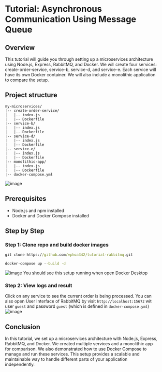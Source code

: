 # Tutorial: Asynchronous Communication Using Message Queue
## Overview
This tutorial will guide you through setting up a microservices architecture using Node.js, Express, RabbitMQ, and Docker. We will create four services: create-order-service, service-b, service-d, and service-e. Each service will have its own Docker container. We will also include a monolithic application to compare the setup.
## Project structure
```
my-microservices/
|-- create-order-service/
|   |-- index.js
|   |-- Dockerfile
|-- service-b/
|   |-- index.js
|   |-- Dockerfile
|-- service-d/
|   |-- index.js
|   |-- Dockerfile
|-- service-e/
|   |-- index.js
|   |-- Dockerfile
|-- monolithic-app/
|   |-- index.js
|   |-- Dockerfile
|-- docker-compose.yml
```
![image](https://github.com/user-attachments/assets/147fd40b-b0bb-491c-96c2-389c2ab3fba7)

## Prerequisites
- Node.js and npm installed
- Docker and Docker Compose installed
## Step by Step
### Step 1: Clone repo and build docker images
```cmd
git clone https://github.com/vphoa342/tutorial-rabbitmq.git
```

```cmd
docker-compose up --build -d
```
![image](https://github.com/user-attachments/assets/b0ee8345-5bfd-4462-a9f0-f92ec74a758b)
You should see this setup running when open Docker Desktop
### Step 2: View logs and result
Click on any service to see the current order is being processed. You can also open User Interface of RabbitMQ by visit `http://localhost:15672` wit user `guest` and password `guest` (which is defined in `docker-compose.yml`)
![image](https://github.com/user-attachments/assets/7e6f7e66-f16c-474e-b028-d9593471c3ac)

## Conclusion
In this tutorial, we set up a microservices architecture with Node.js, Express, RabbitMQ, and Docker. We created multiple services and a monolithic app for comparison. We also demonstrated how to use Docker Compose to manage and run these services. This setup provides a scalable and maintainable way to handle different parts of your application independently.

